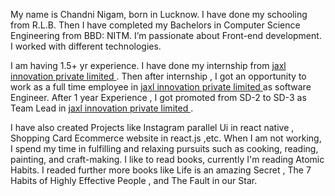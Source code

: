 My name is Chandni Nigam, born in Lucknow. I have done my schooling from R.L.B. Then I have completed my Bachelors in Computer Science Engineering from BBD: NITM.
I’m passionate about Front-end development. I worked with different technologies.

I am having 1.5+ yr experience. I have done my internship from <a href="https://jaxl.com/"> jaxl innovation private limited </a>. Then after internship , I got an opportunity to work as a full time employee in <a href="https://jaxl.com/"> jaxl innovation private limited </a> as software Engineer. After 1 year Experience , I got promoted from SD-2 to SD-3 as Team Lead in <a href="https://jaxl.com/"> jaxl innovation private limited </a>.

I have also created Projects like Instagram parallel Ui in react native , Shopping Card Ecommerce website in react.js ,etc.
When I am not working, I spend my time in fulfilling and relaxing pursuits such as cooking, reading, painting, and craft-making.
I like to read books, currently I'm reading Atomic Habits. I readed further more books like Life is an amazing Secret , The 7 Habits of Highly Effective People , and The Fault in our Star.
